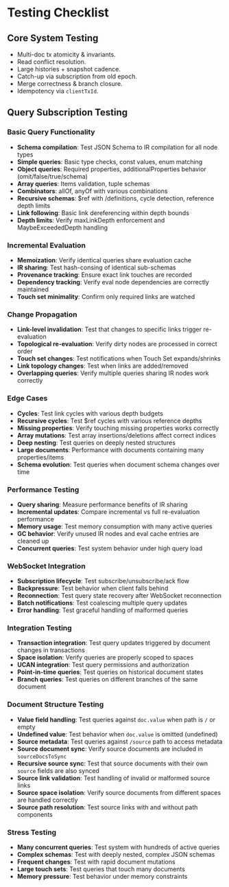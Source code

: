 # Testing Checklist

## Core System Testing

- Multi-doc tx atomicity & invariants.
- Read conflict resolution.
- Large histories + snapshot cadence.
- Catch-up via subscription from old epoch.
- Merge correctness & branch closure.
- Idempotency via `clientTxId`.

## Query Subscription Testing

### Basic Query Functionality

- **Schema compilation**: Test JSON Schema to IR compilation for all node types
- **Simple queries**: Basic type checks, const values, enum matching
- **Object queries**: Required properties, additionalProperties behavior
  (omit/false/true/schema)
- **Array queries**: Items validation, tuple schemas
- **Combinators**: allOf, anyOf with various combinations
- **Recursive schemas**: $ref with /definitions, cycle detection, reference
  depth limits
- **Link following**: Basic link dereferencing within depth bounds
- **Depth limits**: Verify maxLinkDepth enforcement and MaybeExceededDepth
  handling

### Incremental Evaluation

- **Memoization**: Verify identical queries share evaluation cache
- **IR sharing**: Test hash-consing of identical sub-schemas
- **Provenance tracking**: Ensure exact link touches are recorded
- **Dependency tracking**: Verify eval node dependencies are correctly
  maintained
- **Touch set minimality**: Confirm only required links are watched

### Change Propagation

- **Link-level invalidation**: Test that changes to specific links trigger
  re-evaluation
- **Topological re-evaluation**: Verify dirty nodes are processed in correct
  order
- **Touch set changes**: Test notifications when Touch Set expands/shrinks
- **Link topology changes**: Test when links are added/removed
- **Overlapping queries**: Verify multiple queries sharing IR nodes work
  correctly

### Edge Cases

- **Cycles**: Test link cycles with various depth budgets
- **Recursive cycles**: Test $ref cycles with various reference depths
- **Missing properties**: Verify touching missing properties works correctly
- **Array mutations**: Test array insertions/deletions affect correct indices
- **Deep nesting**: Test queries on deeply nested structures
- **Large documents**: Performance with documents containing many
  properties/items
- **Schema evolution**: Test queries when document schema changes over time

### Performance Testing

- **Query sharing**: Measure performance benefits of IR sharing
- **Incremental updates**: Compare incremental vs full re-evaluation performance
- **Memory usage**: Test memory consumption with many active queries
- **GC behavior**: Verify unused IR nodes and eval cache entries are cleaned up
- **Concurrent queries**: Test system behavior under high query load

### WebSocket Integration

- **Subscription lifecycle**: Test subscribe/unsubscribe/ack flow
- **Backpressure**: Test behavior when client falls behind
- **Reconnection**: Test query state recovery after WebSocket reconnection
- **Batch notifications**: Test coalescing multiple query updates
- **Error handling**: Test graceful handling of malformed queries

### Integration Testing

- **Transaction integration**: Test query updates triggered by document changes
  in transactions
- **Space isolation**: Verify queries are properly scoped to spaces
- **UCAN integration**: Test query permissions and authorization
- **Point-in-time queries**: Test queries on historical document states
- **Branch queries**: Test queries on different branches of the same document

### Document Structure Testing

- **Value field handling**: Test queries against `doc.value` when path is `/` or
  empty
- **Undefined value**: Test behavior when `doc.value` is omitted (undefined)
- **Source metadata**: Test queries against `/source` path to access metadata
- **Source document sync**: Verify source documents are included in
  `sourceDocsToSync`
- **Recursive source sync**: Test that source documents with their own `source`
  fields are also synced
- **Source link validation**: Test handling of invalid or malformed source links
- **Source space isolation**: Verify source documents from different spaces are
  handled correctly
- **Source path resolution**: Test source links with and without path components

### Stress Testing

- **Many concurrent queries**: Test system with hundreds of active queries
- **Complex schemas**: Test with deeply nested, complex JSON schemas
- **Frequent changes**: Test with rapid document mutations
- **Large touch sets**: Test queries that touch many documents
- **Memory pressure**: Test behavior under memory constraints
